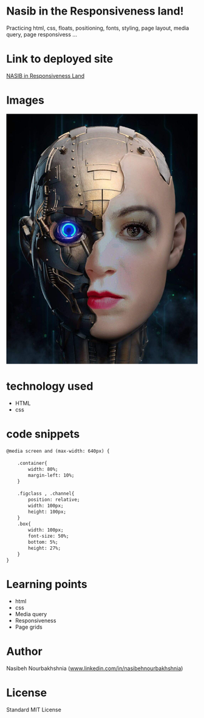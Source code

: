 <!-- Put the name of the project after the # -->
<!-- the # means h1  -->
# Nasib in the Responsiveness land!

<!-- Put a description of what the project is -->

Practicing html, css, floats, positioning, fonts, styling, page layout, media query, page responsivess  ...

# Link to deployed site
<!-- make a link to the deployed site --> 
<!-- [What the user will see](the link to the deployed site) -->

[NASIB in Responsiveness Land](https://nasibnia.github.io/Responsive-Portfolio2/)


# Images
<!-- take a picture of the image and add it into the readme  -->
<!-- ![image title](path or link to image) -->
![wire frame](assets/images/IMG_1663.JPG)



# technology used
<!-- make a list of technology used -->
<!-- what you used for this web app, like html css -->

<!-- 
1. First ordered list item
2. Another item
⋅⋅* Unordered sub-list. 
1. Actual numbers don't matter, just that it's a number
⋅⋅1. Ordered sub-list
4. And another item. 
-->
- HTML
- css



# code snippets
<!-- put snippets of code inside ``` ``` so it will look like code -->
<!-- if you want to put blockquotes use a > -->

```
@media screen and (max-width: 640px) {

    .container{
        width: 80%;
        margin-left: 10%;
    }
  
    .figclass , .channel{
        position: relative;
        width: 100px;
        height: 100px;
    }
    .box{
        width: 100px;
        font-size: 50%;
        bottom: 5%;
        height: 27%;
    }
}

```


# Learning points
<!-- Learning points where you would write what you thought was helpful -->
- html
- css
- Media query
- Responsiveness
- Page grids



# Author 
<!-- make a link to the deployed site and have your name as the link -->
Nasibeh Nourbakhshnia
(www.linkedin.com/in/nasibehnourbakhshnia)

# License
Standard MIT License